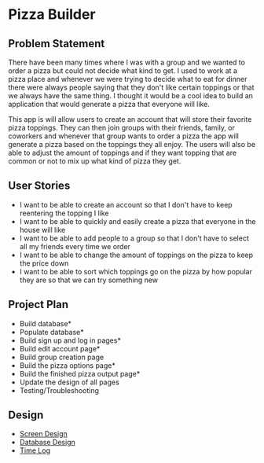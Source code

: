 # Pizza Builder

## Problem Statement
There have been many times where I was with a group and we wanted to order a pizza but could not decide
what kind to get. I used to work at a pizza place and whenever we were trying to decide what to
eat for dinner there were always people saying that they don't like certain toppings or that we
always have the same thing. I thought it would be a cool idea to build an application that would
generate a pizza that everyone will like.

This app is will allow users to create an account that will store their favorite pizza toppings.
They can then join groups with their friends, family, or coworkers and whenever that group wants
to order a pizza the app will generate a pizza based on the toppings they all enjoy. The users
will also be able to adjust the amount of toppings and if they want topping that are common or not
to mix up what kind of pizza they get.

## User Stories
- I want to be able to create an account so that I don't have to keep reentering the topping I like
- I want to be able to quickly and easily create a pizza that everyone in the house will like
- I want to be able to add people to a group so that I don't have to select all my friends every time we order
- I want to be able to change the amount of toppings on the pizza to keep the price down
- I want to be able to sort which toppings go on the pizza by how popular they are so that we can try something new

## Project Plan
- Build database*
- Populate database*
- Build sign up and log in pages*
- Build edit account page*
- Build group creation page
- Build the pizza options page*
- Build the finished pizza output page*
- Update the design of all pages
- Testing/Troubleshooting

## Design
* [Screen Design](DesignDocuments/PizzaGeneratorWireframe.png)
* [Database Design](DesignDocuments/databaseDiagram.jpg)
* [Time Log](timeLog.md)